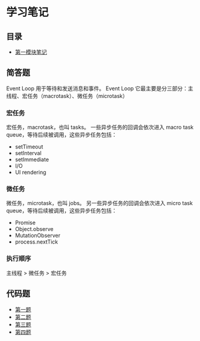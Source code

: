 # 学习笔记

## 目录

- [第一模块笔记](./fed-e-task-01-01/notes/README.md)

## 简答题

Event Loop 用于等待和发送消息和事件。
Event Loop 它最主要是分三部分：主线程、宏任务（macrotask）、微任务（microtask）

### 宏任务

宏任务，macrotask，也叫 tasks。 一些异步任务的回调会依次进入 macro task queue，等待后续被调用，这些异步任务包括：

- setTimeout
- setInterval
- setImmediate
- I/O
- UI rendering

### 微任务

微任务，microtask，也叫 jobs。 另一些异步任务的回调会依次进入 micro task queue，等待后续被调用，这些异步任务包括：

- Promise
- Object.observe
- MutationObserver
- process.nextTick

### 执行顺序

主线程 > 微任务 > 宏任务

## 代码题

- [第一题](./fed-e-task-01-01/code/one)
- [第二题](./fed-e-task-01-01/code/two)
- [第三题](./fed-e-task-01-01/code/three)
- [第四题](./fed-e-task-01-01/code/four)
